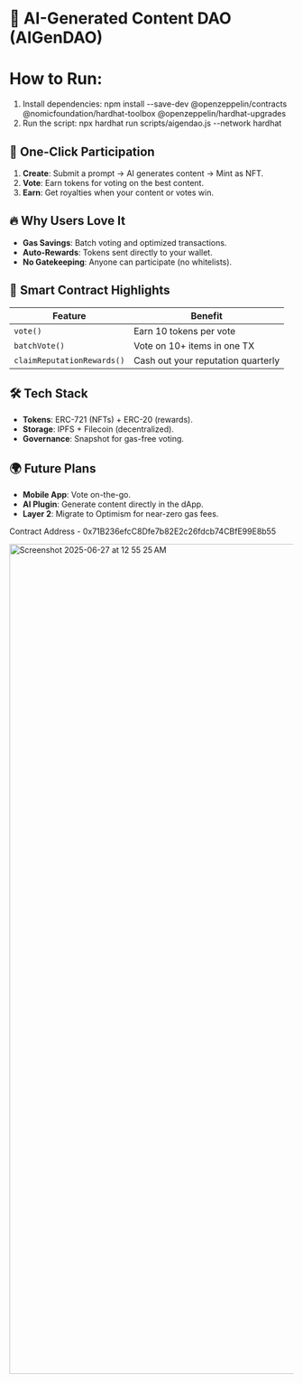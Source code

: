 # 🌟 AI-Generated Content DAO (AIGenDAO)

# How to Run:
1. Install dependencies:
npm install --save-dev @openzeppelin/contracts @nomicfoundation/hardhat-toolbox @openzeppelin/hardhat-upgrades
2. Run the script:
npx hardhat run scripts/aigendao.js --network hardhat

## 🚀 One-Click Participation
1. **Create**: Submit a prompt → AI generates content → Mint as NFT.  
2. **Vote**: Earn tokens for voting on the best content.  
3. **Earn**: Get royalties when your content or votes win.  

## 🔥 Why Users Love It
- **Gas Savings**: Batch voting and optimized transactions.  
- **Auto-Rewards**: Tokens sent directly to your wallet.  
- **No Gatekeeping**: Anyone can participate (no whitelists).  

## 📜 Smart Contract Highlights
| Feature               | Benefit                                  |
|-----------------------|------------------------------------------|
| `vote()`              | Earn 10 tokens per vote                  |
| `batchVote()`         | Vote on 10+ items in one TX              |
| `claimReputationRewards()` | Cash out your reputation quarterly  |

## 🛠️ Tech Stack
- **Tokens**: ERC-721 (NFTs) + ERC-20 (rewards).  
- **Storage**: IPFS + Filecoin (decentralized).  
- **Governance**: Snapshot for gas-free voting.  

## 🌍 Future Plans
- **Mobile App**: Vote on-the-go.  
- **AI Plugin**: Generate content directly in the dApp.  
- **Layer 2**: Migrate to Optimism for near-zero gas fees.

Contract Address - 0x71B236efcC8Dfe7b82E2c26fdcb74CBfE99E8b55


<img width="1470" alt="Screenshot 2025-06-27 at 12 55 25 AM" src="https://github.com/user-attachments/assets/479cc767-8d27-4fba-9eb5-8a0c4a6f3ded" />


